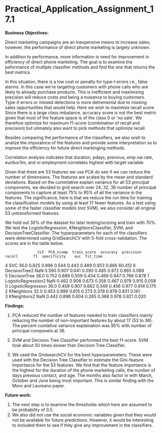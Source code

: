 # Practical_Application_Assignment_17.1


**Business Objectives:**

Direct marketing campaigns are an inexpensive means to increase sales; however, the performance of direct phone marketing is largely unknown.

In addition to performance, more information is need for improvement in efficiency of direct phone marketing. The goal is to examine the peformance of multiple classifier methods and find the one that returns the best metrics.

In this situation, there is a low cost or penalty for type-I errors i.e., false alarms. In this case we're targeting customers with phone calls who are likely to already purchase products.  This is inefficient and maximizing precision will reduce costs and being a nuisance to buying customers.  Type-II errors or missed detections is more detremental due to missing sales oppurtunities that would help. Here we wish to maximize recall score. Since there is a large class imbalance, accuracy score is not the best metric given that most of the feature space is of the class 0 or 'no sale'. We therefore optimize for maximum f1-score (combination of recall and precision) but utimately also want to pick methods that optimize recall.

Besides comparing the performance of the classifiers, we also wish to analize the imporatnce of the features and provide some interpretation so to improve the efficiency for future direct markinging methods. 

Correlation analysis indicates that duration, pdays, previous, emp.var.rate, euribor3m, and nr.employment correlates highest with target variable. 

Given that there are 53 features we use PCA do see if we can reduce the number of dimensions. The features are scaled by the mean and standard deviations. Based on the cummlative explain variance for all 53 principal components, we decided to grid search over 24, 32, 36 number of principal components to capture at least 75% to 95% of all the variance in the features. The significance, here is that we reduce the run time for training the classification models by using at least 17 fewer features.  As a test using some of the faster classifier models (not SVM), we also consider all original 53 untransformed features.

We hold out 30% of the dataset for later testing/scoring and train with 70%. We test the LogisticRegression, KNeighborsClassifier, SVM, and DecisionTreeClassifier. The hyperparameters for each of the classifiers were determined using GridSearchCV with 5-fold cross-validation. The scores are in the table below.

                   CLF  PCA_ncomp  train_score  accuracy  precision  recall       f1  specificity    auc  fit_time
4                  SVC       36.0        0.825     0.896      0.544   0.443   0.489        0.953  0.866    60.412
6        DecisionTree2        NaN        0.590     0.907      0.641   0.390   0.485        0.972  0.865     0.088  
5         DecisionTree       36.0        0.752     0.889      0.509   0.434   0.469        0.947  0.766     0.878
1  LogisticRegression2        NaN        0.462     0.908      0.673   0.358   0.467        0.978  0.915     0.058   
0   LogisticRegression       36.0        0.459     0.907      0.662   0.348   0.456        0.977  0.914     0.175 
2           KNeighbors       32.0        0.453     0.899      0.615   0.273   0.378        0.978  0.831     0.141  
3          KNeighbors2        NaN        0.442     0.898      0.604   0.265   0.368        0.978  0.821     0.020 

   
**Findings:**

1. PCA reduced the number of features needed to train classifiers mainly reducing the number of non-important features by about 17 (53 to 36). The percent cumlative variance explaination was 95% with number of principal componets at 36. 


2. SVM and Decision Tree Classifier performed the best f1-score. SVM took about 50 times slower than Decision Tree Classifier. 


3. We used the GridsearchCV for the best hyperparameters. These were used with the Decision Tree Classifier to estimate the Gini-feature Importance for the 53 features.  We find that the feature importance is the highest for the duration of the phone marketing calls, the number of days previous contact, and age. The months also factor in with March, October and June being most important. This is similar finding with the Moro and Laureano paper. 

**Future work:**
1. The next step is to examine the thresholds which here are assumed to be probability of 0.5. 
2. We also did not use the social economic variables given that they would not be available for future predictions.  However, it would be interesting to included them to see if they give any improvement in the classifiers. 
